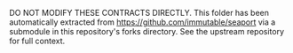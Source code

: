 DO NOT MODIFY THESE CONTRACTS DIRECTLY. This folder has been automatically extracted from https://github.com/immutable/seaport via a submodule in this repository's forks directory. See the upstream repository for full context.
